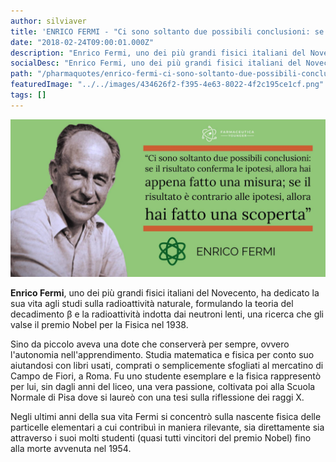 ```yaml
---
author: silviaver
title: 'ENRICO FERMI - "Ci sono soltanto due possibili conclusioni: se il risultato conferma le ipotesi, allora hai appena fatto una misura; se il risultato è contrario alle ipotesi, allora hai fatto una scoperta"'
date: "2018-02-24T09:00:01.000Z"
description: "Enrico Fermi, uno dei più grandi fisici italiani del Novecento, ha dedicato la sua vita agli studi sulla radioattività naturale, formulando la teoria del decadimento β e la radioattività indotta dai neutroni lenti, una ricerca che gli valse il premio Nobel per la Fisica nel 1938."
socialDesc: "Enrico Fermi, uno dei più grandi fisici italiani del Novecento, ha dedicato la sua vita agli studi sulla radioattività naturale, formulando la teoria del decadimento β e la radioattività indotta dai neutroni lenti, una ricerca che gli valse il premio Nobel per la Fisica nel 1938."
path: "/pharmaquotes/enrico-fermi-ci-sono-soltanto-due-possibili-conclusioni-se-il-risultato-conferma-le-ipotesi-allora-hai-appena-fatto-una-misura-se-il-risultato-e-contrario-alle-ipotesi-allora-hai-fatto-una-scoperta/"
featuredImage: "../../images/434626f2-f395-4e63-8022-4f2c195ce1cf.png"
tags: []
---
```


![IMG_0702.JPG](../../images/434626f2-f395-4e63-8022-4f2c195ce1cf.png)

**Enrico Fermi**, uno dei più grandi fisici italiani del Novecento, ha dedicato la sua vita agli studi sulla radioattività naturale, formulando la teoria del decadimento β e la radioattività indotta dai neutroni lenti, una ricerca che gli valse il premio Nobel per la Fisica nel 1938.

Sino da piccolo aveva una dote che conserverà per sempre, ovvero l'autonomia nell'apprendimento. Studia matematica e fisica per conto suo aiutandosi con libri usati, comprati o semplicemente sfogliati al mercatino di Campo de Fiori, a Roma. Fu uno studente esemplare e la fisica rappresentò per lui, sin dagli anni del liceo, una vera passione, coltivata poi alla Scuola Normale di Pisa dove si laureò con una tesi sulla riflessione dei raggi X.

Negli ultimi anni della sua vita Fermi si concentrò sulla nascente fisica delle particelle elementari a cui contribuì in maniera rilevante, sia direttamente sia attraverso i suoi molti studenti (quasi tutti vincitori del premio Nobel) fino alla morte avvenuta nel 1954.
